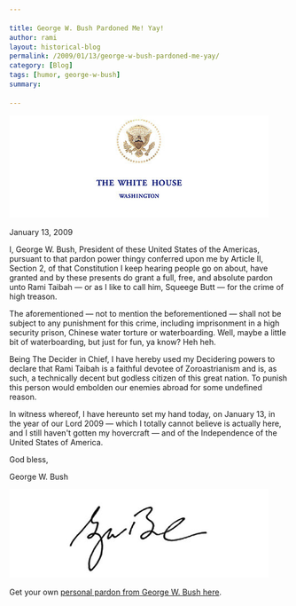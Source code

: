```yaml
---

title: George W. Bush Pardoned Me! Yay!
author: rami
layout: historical-blog 
permalink: /2009/01/13/george-w-bush-pardoned-me-yay/
category: [Blog]
tags: [humor, george-w-bush]
summary: 

---
```


![George Bush Pardoned me](/assets/images/content/blog/george-bush-pardoned-me-1.jpg)

January 13, 2009
  
I, George W. Bush, President of these United States of the Americas, pursuant to that pardon power thingy conferred upon me by Article II, Section 2, of that Constitution I keep hearing people go on about, have granted and by these presents do grant a full, free, and absolute pardon unto Rami Taibah — or as I like to call him, Squeege Butt — for the crime of high treason.

The aforementioned — not to mention the beforementioned — shall not be subject to any punishment for this crime, including imprisonment in a high security prison, Chinese water torture or waterboarding. Well, maybe a little bit of waterboarding, but just for fun, ya know? Heh heh.

Being The Decider in Chief, I have hereby used my Decidering powers to declare that Rami Taibah is a faithful devotee of Zoroastrianism and is, as such, a technically decent but godless citizen of this great nation. To punish this person would embolden our enemies abroad for some undefined reason.

In witness whereof, I have hereunto set my hand today, on January 13, in the year of our Lord 2009 — which I totally cannot believe is actually here, and I still haven't gotten my hovercraft — and of the Independence of the United States of America.

God bless,
  
George W. Bush


![George Bush Pardoned me](/assets/images/content/blog/george-bush-pardoned-me-2.jpg)


Get your own [personal pardon from George W. Bush here](http://blog.indecision2008.com/2009/01/12/get-your-own-official-presidential-pardon-from-president-bush-while-the-pardonings-good/).
